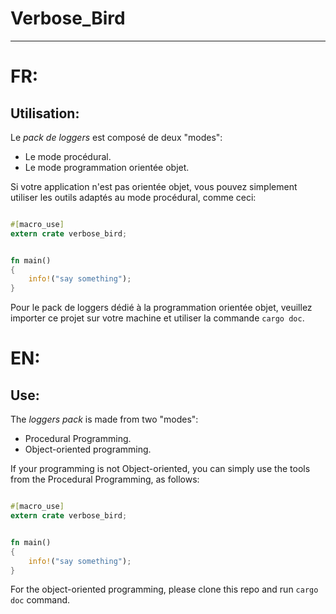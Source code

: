 # Verbose_Bird

------

# FR:

## Utilisation:

Le *pack de loggers* est composé de deux "modes":

- Le mode procédural.
- Le mode programmation orientée objet.

Si votre application n'est pas orientée objet, vous pouvez simplement utiliser les outils adaptés au mode procédural, comme ceci:

```Rust

#[macro_use]
extern crate verbose_bird;


fn main()
{
    info!("say something");
}

```

Pour le pack de loggers dédié à la programmation orientée objet, veuillez importer ce projet sur votre machine et utiliser la commande `cargo doc`.

# EN:

## Use:

The *loggers pack* is made from two "modes":

- Procedural Programming.
- Object-oriented programming.

If your programming is not Object-oriented, you can simply use the tools from the Procedural Programming, as follows:

```Rust

#[macro_use]
extern crate verbose_bird;


fn main()
{
    info!("say something");
}

```

For the object-oriented programming, please clone this repo and run `cargo doc` command.
